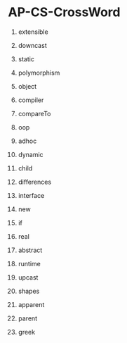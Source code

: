 # AP-CS-CrossWord
1. extensible

2. downcast

3. static

4. polymorphism

5. object

6. compiler

7. compareTo

8. oop

9. adhoc

10. dynamic

11. child

12. differences

13. interface

14. new

15. if

16. real

17. abstract

18. runtime

19. upcast

20. shapes

21. apparent

22. parent

23. greek
